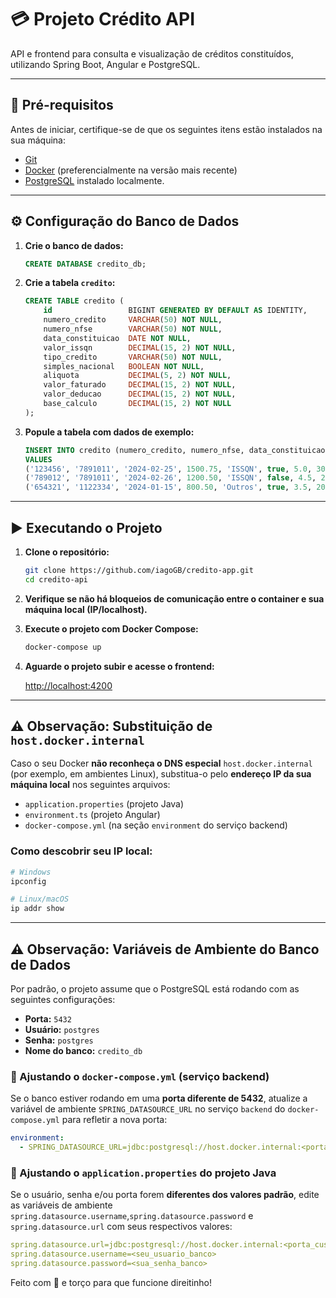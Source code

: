 # 💳 Projeto Crédito API

API e frontend para consulta e visualização de créditos constituídos, utilizando Spring Boot, Angular e PostgreSQL.

---

## 🚀 Pré-requisitos

Antes de iniciar, certifique-se de que os seguintes itens estão instalados na sua máquina:

- [Git](https://git-scm.com/)
- [Docker](https://www.docker.com/) (preferencialmente na versão mais recente)
- [PostgreSQL](https://www.postgresql.org/) instalado localmente.

---

## ⚙️ Configuração do Banco de Dados

1. **Crie o banco de dados:**

   ```sql
   CREATE DATABASE credito_db;
   ```

2. **Crie a tabela `credito`:**

   ```sql
   CREATE TABLE credito (
       id                 BIGINT GENERATED BY DEFAULT AS IDENTITY,
       numero_credito     VARCHAR(50) NOT NULL,
       numero_nfse        VARCHAR(50) NOT NULL,
       data_constituicao  DATE NOT NULL,
       valor_issqn        DECIMAL(15, 2) NOT NULL,
       tipo_credito       VARCHAR(50) NOT NULL,
       simples_nacional   BOOLEAN NOT NULL,
       aliquota           DECIMAL(5, 2) NOT NULL,
       valor_faturado     DECIMAL(15, 2) NOT NULL,
       valor_deducao      DECIMAL(15, 2) NOT NULL,
       base_calculo       DECIMAL(15, 2) NOT NULL
   );
   ```

3. **Popule a tabela com dados de exemplo:**

   ```sql
   INSERT INTO credito (numero_credito, numero_nfse, data_constituicao, valor_issqn, tipo_credito, simples_nacional, aliquota, valor_faturado, valor_deducao, base_calculo)
   VALUES
   ('123456', '7891011', '2024-02-25', 1500.75, 'ISSQN', true, 5.0, 30000.00, 5000.00, 25000.00),
   ('789012', '7891011', '2024-02-26', 1200.50, 'ISSQN', false, 4.5, 25000.00, 4000.00, 21000.00),
   ('654321', '1122334', '2024-01-15', 800.50, 'Outros', true, 3.5, 20000.00, 3000.00, 17000.00);
   ```

---

## ▶️ Executando o Projeto

1. **Clone o repositório:**

   ```bash
   git clone https://github.com/iagoGB/credito-app.git
   cd credito-api
   ```

2. **Verifique se não há bloqueios de comunicação entre o container e sua máquina local (IP/localhost).**

3. **Execute o projeto com Docker Compose:**

   ```bash
   docker-compose up
   ```

4. **Aguarde o projeto subir e acesse o frontend:**

   [http://localhost:4200](http://localhost:4200)

---

## ⚠️ Observação: Substituição de `host.docker.internal`

Caso o seu Docker **não reconheça o DNS especial** `host.docker.internal` (por exemplo, em ambientes Linux), substitua-o pelo **endereço IP da sua máquina local** nos seguintes arquivos:

- `application.properties` (projeto Java)
- `environment.ts` (projeto Angular)
- `docker-compose.yml` (na seção `environment` do serviço backend)

### Como descobrir seu IP local:

```bash
# Windows
ipconfig

# Linux/macOS
ip addr show
```

---

## ⚠️ Observação: Variáveis de Ambiente do Banco de Dados

Por padrão, o projeto assume que o PostgreSQL está rodando com as seguintes configurações:

- **Porta:** `5432`
- **Usuário:** `postgres`
- **Senha:** `postgres`
- **Nome do banco:** `credito_db`

### 🐳 Ajustando o `docker-compose.yml` (serviço backend)

Se o banco estiver rodando em uma **porta diferente de 5432**, atualize a variável de ambiente `SPRING_DATASOURCE_URL` no serviço `backend` do `docker-compose.yml` para refletir a nova porta:

```yaml
environment:
  - SPRING_DATASOURCE_URL=jdbc:postgresql://host.docker.internal:<porta_customizada>/credito_db
```

### 🐳 Ajustando o `application.properties` do projeto Java
  
Se o usuário, senha e/ou porta forem **diferentes dos valores padrão**, edite as variáveis de ambiente `spring.datasource.username`,`spring.datasource.password` e `spring.datasource.url` com seus respectivos valores:

```yaml
spring.datasource.url=jdbc:postgresql://host.docker.internal:<porta_customizada>/credito_db
spring.datasource.username=<seu_usuario_banco>
spring.datasource.password=<sua_senha_banco>
```

Feito com 💙 e torço para que funcione direitinho!
